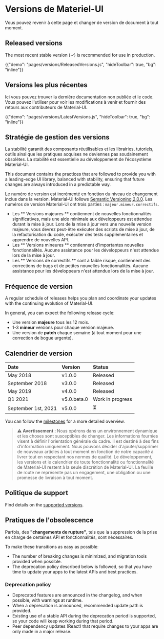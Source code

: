# Versions de Materiel-UI

<p class="description">Vous pouvez revenir à cette page et changer de version de document à tout moment.</p>

## Released versions

The most recent stable version (✓) is recommended for use in production.

{{"demo": "pages/versions/ReleasedVersions.js", "hideToolbar": true, "bg": "inline"}}

## Versions les plus récentes

Ici vous pouvez trouver la dernière documentation non publiée et le code. Vous pouvez l'utiliser pour voir les modifications à venir et fournir des retours aux contributeurs de Material-UI.

{{"demo": "pages/versions/LatestVersions.js", "hideToolbar": true, "bg": "inline"}}

## Stratégie de gestion des versions

La stabilité garantit des composants réutilisables et les librairies, tutoriels, outils ainsi que les pratiques acquises ne deviennes pas soudainement obsolètes. La stabilité est essentielle au développement de l’écosystème Material-UI.

This document contains the practices that are followed to provide you with a leading-edge UI library, balanced with stability, ensuring that future changes are always introduced in a predictable way.

Le numéro de version est incrémenté en fonction du niveau de changement inclus dans la version. Material-UI follows [Semantic Versioning 2.0.0](https://semver.org/). Les numéros de version Material-UI ont trois parties : `majeur.mineur.correctifs`.

- Les ** Versions majeures ** contiennent de nouvelles fonctionnalités significatives, mais une aide minimale aux développeurs est attendue durant la mise à jour. Lors de la mise à jour vers une nouvelle version majeure, vous devrez peut-être exécuter des scripts de mise à jour, de la refactorisation du code, exécuter des tests supplémentaires et apprendre de nouvelles API.
- Les ** Versions mineures ** contiennent d'importantes nouvelles fonctionnalités. Aucune assistance pour les développeurs n'est attendue lors de la mise à jour.
- Les ** Versions de correctifs ** sont à faible risque, contiennent des corrections de bugs et de petites nouvelles fonctionnalités. Aucune assistance pour les développeurs n'est attendue lors de la mise à jour.

## Fréquence de version

A regular schedule of releases helps you plan and coordinate your updates with the continuing evolution of Material-UI.

In general, you can expect the following release cycle:

- Une version **majeure** tous les 12 mois.
- 1-3 **mineur** versions pour chaque version majeure.
- Une version de **patch** chaque semaine (à tout moment pour une correction de bogue urgente).

## Calendrier de version

| Date                | Version     | Status           |
|:------------------- |:----------- |:---------------- |
| May 2018            | v1.0.0      | Released         |
| September 2018      | v3.0.0      | Released         |
| May 2019            | v4.0.0      | Released         |
| Q1 2021             | v5.0.beta.0 | Work in progress |
| September 1st, 2021 | v5.0.0      | ⏳                |

You can follow the [milestones](https://github.com/mui-org/material-ui/milestones) for a more detailed overview.

> ⚠️ **Avertissement** : Nous opérons dans un environnement dynamique et les choses sont susceptibles de changer. Les informations fournies visent à définir l'orientation générale du cadre. Il est destiné à des fins d'information uniquement. Nous pouvons décider d'ajouter/supprimer de nouveaux articles à tout moment en fonction de notre capacité à livrer tout en respectant nos normes de qualité. Le développement, les versions et le calendrier de toute fonctionnalité ou fonctionnalité de Material-UI restent à la seule discrétion de Material-UI. La feuille de route ne représente pas un engagement, une obligation ou une promesse de livraison à tout moment.

## Politique de support

Find details on the [supported versions](/getting-started/support/#supported-versions).

## Pratiques de l'obsolescence

Parfois, des **"changements de rupture"**, tels que la suppression de la prise en charge de certaines API et fonctionnalités, sont nécessaires.

To make these transitions as easy as possible:

- The number of breaking changes is minimized, and migration tools provided when possible.
- The deprecation policy described below is followed, so that you have time to update your apps to the latest APIs and best practices.

### Deprecation policy

- Deprecated features are announced in the changelog, and when possible, with warnings at runtime.
- When a deprecation is announced, recommended update path is provided.
- Existing use of a stable API during the deprecation period is supported, so your code will keep working during that period.
- Peer dependency updates (React) that require changes to your apps are only made in a major release.

